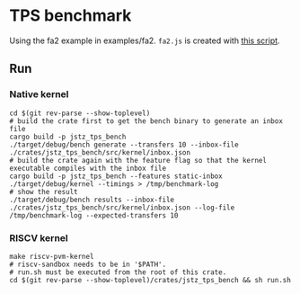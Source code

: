 # TPS benchmark

Using the fa2 example in examples/fa2. `fa2.js` is created with [this script](https://gitlab.com/tezos/tezos/-/blob/55a6ca91e0d63cda78d3985472b5dc00d537f63b/src/riscv/scripts/get-fa2.sh).

## Run

### Native kernel

```
cd $(git rev-parse --show-toplevel)
# build the crate first to get the bench binary to generate an inbox file
cargo build -p jstz_tps_bench
./target/debug/bench generate --transfers 10 --inbox-file ./crates/jstz_tps_bench/src/kernel/inbox.json
# build the crate again with the feature flag so that the kernel executable compiles with the inbox file
cargo build -p jstz_tps_bench --features static-inbox
./target/debug/kernel --timings > /tmp/benchmark-log
# show the result
./target/debug/bench results --inbox-file ./crates/jstz_tps_bench/src/kernel/inbox.json --log-file /tmp/benchmark-log --expected-transfers 10
```

### RISCV kernel

```
make riscv-pvm-kernel
# riscv-sandbox needs to be in '$PATH'.
# run.sh must be executed from the root of this crate.
cd $(git rev-parse --show-toplevel)/crates/jstz_tps_bench && sh run.sh
```
